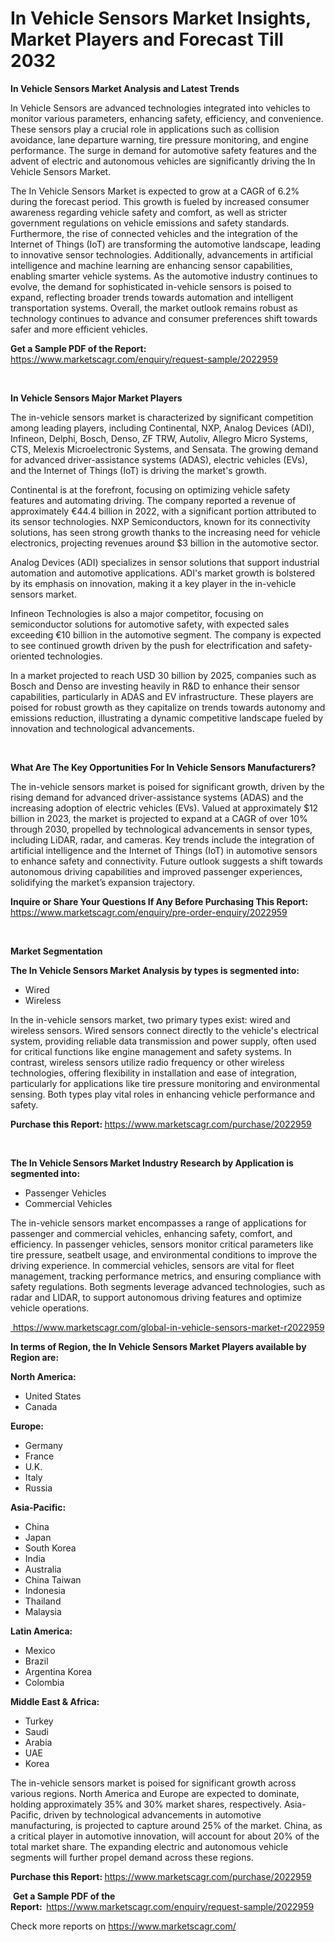 <p><h1>In Vehicle Sensors Market Insights, Market Players and Forecast Till 2032</h1></p><p><strong>In Vehicle Sensors Market Analysis and Latest Trends</strong></p>
<p><p>In Vehicle Sensors are advanced technologies integrated into vehicles to monitor various parameters, enhancing safety, efficiency, and convenience. These sensors play a crucial role in applications such as collision avoidance, lane departure warning, tire pressure monitoring, and engine performance. The surge in demand for automotive safety features and the advent of electric and autonomous vehicles are significantly driving the In Vehicle Sensors Market.</p><p>The In Vehicle Sensors Market is expected to grow at a CAGR of 6.2% during the forecast period. This growth is fueled by increased consumer awareness regarding vehicle safety and comfort, as well as stricter government regulations on vehicle emissions and safety standards. Furthermore, the rise of connected vehicles and the integration of the Internet of Things (IoT) are transforming the automotive landscape, leading to innovative sensor technologies. Additionally, advancements in artificial intelligence and machine learning are enhancing sensor capabilities, enabling smarter vehicle systems. As the automotive industry continues to evolve, the demand for sophisticated in-vehicle sensors is poised to expand, reflecting broader trends towards automation and intelligent transportation systems. Overall, the market outlook remains robust as technology continues to advance and consumer preferences shift towards safer and more efficient vehicles.</p></p>
<p><strong>Get a Sample PDF of the Report:&nbsp;</strong> <a href="https://www.marketscagr.com/enquiry/request-sample/2022959?utm_campaign=2246&utm_medium=2&utm_source=Github&utm_content=ia&utm_term=11022025&utm_id=in-vehicle-sensors">https://www.marketscagr.com/enquiry/request-sample/2022959</a></p>
<p>&nbsp;</p>
<p><strong>In Vehicle Sensors Major Market Players</strong></p>
<p><p>The in-vehicle sensors market is characterized by significant competition among leading players, including Continental, NXP, Analog Devices (ADI), Infineon, Delphi, Bosch, Denso, ZF TRW, Autoliv, Allegro Micro Systems, CTS, Melexis Microelectronic Systems, and Sensata. The growing demand for advanced driver-assistance systems (ADAS), electric vehicles (EVs), and the Internet of Things (IoT) is driving the market's growth.</p><p>Continental is at the forefront, focusing on optimizing vehicle safety features and automating driving. The company reported a revenue of approximately €44.4 billion in 2022, with a significant portion attributed to its sensor technologies. NXP Semiconductors, known for its connectivity solutions, has seen strong growth thanks to the increasing need for vehicle electronics, projecting revenues around $3 billion in the automotive sector. </p><p>Analog Devices (ADI) specializes in sensor solutions that support industrial automation and automotive applications. ADI's market growth is bolstered by its emphasis on innovation, making it a key player in the in-vehicle sensors market. </p><p>Infineon Technologies is also a major competitor, focusing on semiconductor solutions for automotive safety, with expected sales exceeding €10 billion in the automotive segment. The company is expected to see continued growth driven by the push for electrification and safety-oriented technologies.</p><p>In a market projected to reach USD 30 billion by 2025, companies such as Bosch and Denso are investing heavily in R&D to enhance their sensor capabilities, particularly in ADAS and EV infrastructure. These players are poised for robust growth as they capitalize on trends towards autonomy and emissions reduction, illustrating a dynamic competitive landscape fueled by innovation and technological advancements.</p></p>
<p>&nbsp;</p>
<p><strong>What Are The Key Opportunities For In Vehicle Sensors Manufacturers?</strong></p>
<p><p>The in-vehicle sensors market is poised for significant growth, driven by the rising demand for advanced driver-assistance systems (ADAS) and the increasing adoption of electric vehicles (EVs). Valued at approximately $12 billion in 2023, the market is projected to expand at a CAGR of over 10% through 2030, propelled by technological advancements in sensor types, including LiDAR, radar, and cameras. Key trends include the integration of artificial intelligence and the Internet of Things (IoT) in automotive sensors to enhance safety and connectivity. Future outlook suggests a shift towards autonomous driving capabilities and improved passenger experiences, solidifying the market’s expansion trajectory.</p></p>
<p><strong>Inquire or Share Your Questions If Any Before Purchasing This Report:</strong> <a href="https://www.marketscagr.com/enquiry/pre-order-enquiry/2022959?utm_campaign=2246&utm_medium=2&utm_source=Github&utm_content=ia&utm_term=11022025&utm_id=in-vehicle-sensors">https://www.marketscagr.com/enquiry/pre-order-enquiry/2022959</a></p>
<p>&nbsp;</p>
<p><strong>Market Segmentation</strong></p>
<p><strong>The In Vehicle Sensors Market Analysis by types is segmented into:</strong></p>
<p><ul><li>Wired</li><li>Wireless</li></ul></p>
<p><p>In the in-vehicle sensors market, two primary types exist: wired and wireless sensors. Wired sensors connect directly to the vehicle's electrical system, providing reliable data transmission and power supply, often used for critical functions like engine management and safety systems. In contrast, wireless sensors utilize radio frequency or other wireless technologies, offering flexibility in installation and ease of integration, particularly for applications like tire pressure monitoring and environmental sensing. Both types play vital roles in enhancing vehicle performance and safety.</p></p>
<p><strong>Purchase this Report:&nbsp;</strong><a href="https://www.marketscagr.com/purchase/2022959?utm_campaign=2246&utm_medium=2&utm_source=Github&utm_content=ia&utm_term=11022025&utm_id=in-vehicle-sensors">https://www.marketscagr.com/purchase/2022959</a></p>
<p>&nbsp;</p>
<p><strong>The In Vehicle Sensors Market Industry Research by Application is segmented into:</strong></p>
<p><ul><li>Passenger Vehicles</li><li>Commercial Vehicles</li></ul></p>
<p><p>The in-vehicle sensors market encompasses a range of applications for passenger and commercial vehicles, enhancing safety, comfort, and efficiency. In passenger vehicles, sensors monitor critical parameters like tire pressure, seatbelt usage, and environmental conditions to improve the driving experience. In commercial vehicles, sensors are vital for fleet management, tracking performance metrics, and ensuring compliance with safety regulations. Both segments leverage advanced technologies, such as radar and LIDAR, to support autonomous driving features and optimize vehicle operations.</p></p>
<p><a href="https://www.marketscagr.com/global-in-vehicle-sensors-market-r2022959?utm_campaign=2246&utm_medium=2&utm_source=Github&utm_content=ia&utm_term=11022025&utm_id=in-vehicle-sensors">&nbsp;https://www.marketscagr.com/global-in-vehicle-sensors-market-r2022959</a></p>
<p><strong>In terms of Region, the In Vehicle Sensors Market Players available by Region are:</strong></p>
<p>
    <p> <strong> North America: </strong>
        <ul>
            <li>United States</li>
            <li>Canada</li>
        </ul>
        </p> 
    <p> <strong> Europe: </strong>
        <ul>
            <li>Germany</li>
            <li>France</li>
            <li>U.K.</li>
            <li>Italy</li>
            <li>Russia</li>
        </ul>
        </p> 
    <p> <strong> Asia-Pacific: </strong>
        <ul>
            <li>China</li>
            <li>Japan</li>
            <li>South Korea</li>
            <li>India</li>
            <li>Australia</li>
            <li>China Taiwan</li>
            <li>Indonesia</li>
            <li>Thailand</li>
            <li>Malaysia</li>
        </ul>
        </p> 
    <p> <strong> Latin America: </strong>
        <ul>
            <li>Mexico</li>
            <li>Brazil</li>
            <li>Argentina Korea</li>
            <li>Colombia</li>
        </ul>
        </p> 
    <p> <strong> Middle East & Africa: </strong>
        <ul>
            <li>Turkey</li>
            <li>Saudi</li>
            <li>Arabia</li>
            <li>UAE</li>
            <li>Korea</li>
        </ul>
    </p>
    </p>
<p><p>The in-vehicle sensors market is poised for significant growth across various regions. North America and Europe are expected to dominate, holding approximately 35% and 30% market shares, respectively. Asia-Pacific, driven by technological advancements in automotive manufacturing, is projected to capture around 25% of the market. China, as a critical player in automotive innovation, will account for about 20% of the total market share. The expanding electric and autonomous vehicle segments will further propel demand across these regions.</p></p>
<p><strong>Purchase this Report: </strong><a href="https://www.marketscagr.com/purchase/2022959?utm_campaign=2246&utm_medium=2&utm_source=Github&utm_content=ia&utm_term=11022025&utm_id=in-vehicle-sensors">https://www.marketscagr.com/purchase/2022959</a></p>
<p>&nbsp;<strong>Get a Sample PDF of the Report:&nbsp;&nbsp;</strong><a href="https://www.marketscagr.com/enquiry/request-sample/2022959?utm_campaign=2246&utm_medium=2&utm_source=Github&utm_content=ia&utm_term=11022025&utm_id=in-vehicle-sensors">https://www.marketscagr.com/enquiry/request-sample/2022959</a></p>
<p><strong></strong></p>
<p>Check more reports on <a href="https://www.marketscagr.com/?utm_campaign=2246&utm_medium=2&utm_source=Github&utm_content=ia&utm_term=11022025&utm_id=in-vehicle-sensors">https://www.marketscagr.com/</a></p>
